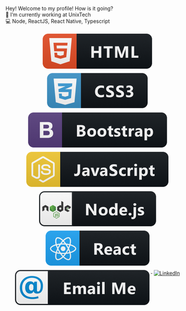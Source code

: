 

Hey! Welcome to my profile! How is it going? <br>
🚀 I’m currently working at UnixTech <br>
💻 Node, ReactJS, React Native, Typescript <br>

<p size=24px align="center">
    <a href="#">
    <img src="html@3x.png" alt="HTML" style="vertical-align:top; margin:6px 4px">
    </a> 
  
   <a href="#">
    <img src="css3@3x.png" alt="CSS" style="vertical-align:top; margin:6px 4px">
    </a> 
    
   <a href="#">
    <img src="bootstrap@3x.png" alt="Bootstrap" style="vertical-align:top; margin:6px 4px">
    </a> 
    
   <a href="#">
    <img src="js@3x.png" alt="JavaScript" style="vertical-align:top; margin:6px 4px">
    </a> 
    
   <a href="#">
    <img src="nodejs@3x.png" alt="NodeJS" style="vertical-align:top; margin:6px 4px">
    </a> 
    
   <a href="#">
    <img src="react@3x.png" alt="ReactJS" style="vertical-align:top; margin:6px 4px">
    </a> 
    
   <a href="mailto:brunno.cesar@live.com">
    <img src="email_me@3x.png" alt="E-mail" style="vertical-align:top; margin:6px 4px">
    </a> 
    
   <a href="https://www.linkedin.com/in/bruno-alarc%C3%A3o-271253103/">
    <img src="https://img.shields.io/badge/LinkedIn-Reach%20Me!-informational" alt="LinkedIn" style="vertical-align:top; margin:6px 4px; size:14px">
    </a> 
</p>
